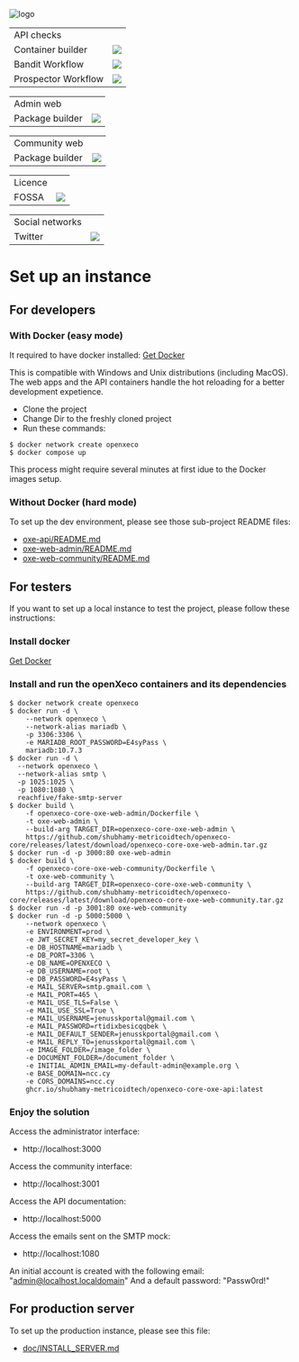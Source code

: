 ![logo](./static/cyberlux-logo.jpg?raw=true "CYBERSECURITY Luxembourg")

<table>
<tr>
  <td>API checks</td>
</tr>
<tr>
  <td>Container builder</td>
  <td><a href="https://github.com/CybersecurityLuxembourg/openxeco/actions/workflows/oxe-api_docker.yml"><img src="https://github.com/CybersecurityLuxembourg/openxeco/actions/workflows/oxe-api_docker.yml/badge.svg" /></a></td>
</tr>
<tr>
  <td>Bandit Workflow</td>
  <td><a href="https://github.com/CybersecurityLuxembourg/openxeco/actions/workflows/oxe-api_pycqa-bandit.yml"><img src="https://github.com/CybersecurityLuxembourg/openxeco/actions/workflows/oxe-api_pycqa-bandit.yml/badge.svg" /></a></td>
</tr>
<tr>
  <td>Prospector Workflow</td>
  <td><a href="https://github.com/CybersecurityLuxembourg/openxeco/actions/workflows/oxe-api_pycqa-prospector.yml"><img src="https://github.com/CybersecurityLuxembourg/openxeco/actions/workflows/oxe-api_pycqa-prospector.yml/badge.svg" /></a></td>
</tr>
</table>

<table>
<tr>
  <td>Admin web</td>
</tr>
<tr>
  <td>Package builder</td>
  <td><a href="https://github.com/CybersecurityLuxembourg/openxeco/actions/workflows/oxe-web-admin_package.yml"><img src="https://github.com/CybersecurityLuxembourg/openxeco/actions/workflows/oxe-web-admin_package.yml/badge.svg" /></a></td>
</tr>
</table>

<table>
<tr>
  <td>Community web</td>
</tr>
<tr>
  <td>Package builder</td>
  <td><a href="https://github.com/CybersecurityLuxembourg/openxeco/actions/workflows/oxe-web-community_package.yml"><img src="https://github.com/CybersecurityLuxembourg/openxeco/actions/workflows/oxe-web-community_package.yml/badge.svg" /></a></td>
</tr>
</table>

<table>
<tr>
  <td>Licence</td>
</tr>
<tr>
  <td>FOSSA</td>
  <td><a href="https://app.fossa.com/projects/git%2Bgithub.com%2FCybersecurityLuxembourg%2Fopenxeco-core?ref=badge_shield" alt="FOSSA Status"><img src="https://app.fossa.com/api/projects/git%2Bgithub.com%2FCybersecurityLuxembourg%2Fopenxeco-core.svg?type=shield"/></a></td>
</tr>
</table>

<table>
<tr>
  <td>Social networks</td>
</tr>
<tr>
  <td>Twitter</td>
  <td><a href="https://twitter.com/cyberluxembourg"><img src="https://img.shields.io/twitter/follow/cyberluxembourg.svg?style=social&label=Follow" /></a></td>
</tr>
</table>

# Set up an instance

## For developers

### With Docker (easy mode)

It required to have docker installed: [Get Docker](https://docs.docker.com/get-docker/)

This is compatible with Windows and Unix distributions (including MacOS). The web apps and the API containers handle the hot reloading for a better development expetience.

- Clone the project
- Change Dir to the freshly cloned project
- Run these commands:

```
$ docker network create openxeco
$ docker compose up
```

This process might require several minutes at first idue to the Docker images setup.


### Without Docker (hard mode)

To set up the dev environment, please see those sub-project README files:

- [oxe-api/README.md](oxe-api/README.md)
- [oxe-web-admin/README.md](oxe-web-admin/README.md)
- [oxe-web-community/README.md](oxe-web-community/README.md)

## For testers

If you want to set up a local instance to test the project, please follow these instructions:

### Install docker

[Get Docker](https://docs.docker.com/get-docker/)

### Install and run the openXeco containers and its dependencies

```
$ docker network create openxeco
$ docker run -d \
    --network openxeco \
    --network-alias mariadb \
    -p 3306:3306 \
    -e MARIADB_ROOT_PASSWORD=E4syPass \
    mariadb:10.7.3
$ docker run -d \
  --network openxeco \
  --network-alias smtp \
  -p 1025:1025 \
  -p 1080:1080 \
  reachfive/fake-smtp-server
$ docker build \
    -f openxeco-core-oxe-web-admin/Dockerfile \
    -t oxe-web-admin \
    --build-arg TARGET_DIR=openxeco-core-oxe-web-admin \
    https://github.com/shubhamy-metricoidtech/openxeco-core/releases/latest/download/openxeco-core-oxe-web-admin.tar.gz
$ docker run -d -p 3000:80 oxe-web-admin
$ docker build \
    -f openxeco-core-oxe-web-community/Dockerfile \
    -t oxe-web-community \
    --build-arg TARGET_DIR=openxeco-core-oxe-web-community \
    https://github.com/shubhamy-metricoidtech/openxeco-core/releases/latest/download/openxeco-core-oxe-web-community.tar.gz
$ docker run -d -p 3001:80 oxe-web-community
$ docker run -d -p 5000:5000 \
    --network openxeco \
    -e ENVIRONMENT=prod \
    -e JWT_SECRET_KEY=my_secret_developer_key \
    -e DB_HOSTNAME=mariadb \
    -e DB_PORT=3306 \
    -e DB_NAME=OPENXECO \
    -e DB_USERNAME=root \
    -e DB_PASSWORD=E4syPass \
    -e MAIL_SERVER=smtp.gmail.com \
    -e MAIL_PORT=465 \
    -e MAIL_USE_TLS=False \
    -e MAIL_USE_SSL=True \
    -e MAIL_USERNAME=jenusskportal@gmail.com \
    -e MAIL_PASSWORD=rtidixbesicqqbek \
    -e MAIL_DEFAULT_SENDER=jenusskportal@gmail.com \
    -e MAIL_REPLY_TO=jenusskportal@gmail.com \
    -e IMAGE_FOLDER=/image_folder \
    -e DOCUMENT_FOLDER=/document_folder \
    -e INITIAL_ADMIN_EMAIL=my-default-admin@example.org \
    -e BASE_DOMAIN=ncc.cy
    -e CORS_DOMAINS=ncc.cy
    ghcr.io/shubhamy-metricoidtech/openxeco-core-oxe-api:latest
```

### Enjoy the solution

Access the administrator interface:
- http://localhost:3000

Access the community interface:
- http://localhost:3001

Access the API documentation:
- http://localhost:5000

Access the emails sent on the SMTP mock:
- http://localhost:1080

An initial account is created with the following email: "admin@localhost.localdomain"
And a default password: "Passw0rd!"

## For production server

To set up the production instance, please see this file:

- [doc/INSTALL_SERVER.md](doc/INSTALL_SERVER.md)
